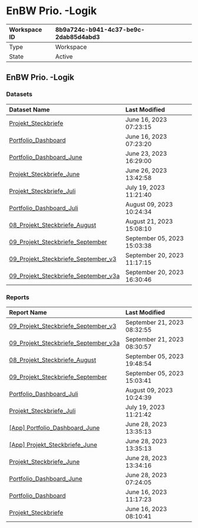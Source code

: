 



# EnBW Prio. -Logik

|Workspace ID|8b9a724c-b941-4c37-be9c-2dab85d4abd3|
| :--- | :--- |
|Type|Workspace|
|State|Active|

## EnBW Prio. -Logik

### Datasets

|Dataset Name|Last Modified|
| :--- | :--- |
|[Projekt_Steckbriefe](../Datasets/Projekt_Steckbriefe.md)|June 16, 2023 07:23:15|
|[Portfolio_Dashboard](../Datasets/Portfolio_Dashboard.md)|June 16, 2023 07:23:20|
|[Portfolio_Dashboard_June](../Datasets/Portfolio_Dashboard_June.md)|June 23, 2023 16:29:00|
|[Projekt_Steckbriefe_June](../Datasets/Projekt_Steckbriefe_June.md)|June 26, 2023 13:42:58|
|[Projekt_Steckbriefe_Juli](../Datasets/Projekt_Steckbriefe_Juli.md)|July 19, 2023 11:21:40|
|[Portfolio_Dashboard_Juli](../Datasets/Portfolio_Dashboard_Juli.md)|August 09, 2023 10:24:34|
|[08_Projekt_Steckbriefe_August](../Datasets/08_Projekt_Steckbriefe_August.md)|August 21, 2023 15:08:10|
|[09_Projekt_Steckbriefe_September](../Datasets/09_Projekt_Steckbriefe_September.md)|September 05, 2023 15:03:38|
|[09_Projekt_Steckbriefe_September_v3](../Datasets/09_Projekt_Steckbriefe_September_v3.md)|September 20, 2023 11:17:15|
|[09_Projekt_Steckbriefe_September_v3a](../Datasets/09_Projekt_Steckbriefe_September_v3a.md)|September 20, 2023 16:30:46|

### Reports

|Report Name|Last Modified|
| :--- | :--- |
|[09_Projekt_Steckbriefe_September_v3](../Reports/09_Projekt_Steckbriefe_September_v3.md)|September 21, 2023 08:32:55|
|[09_Projekt_Steckbriefe_September_v3a](../Reports/09_Projekt_Steckbriefe_September_v3a.md)|September 21, 2023 08:30:57|
|[08_Projekt_Steckbriefe_August](../Reports/08_Projekt_Steckbriefe_August.md)|September 05, 2023 19:48:54|
|[09_Projekt_Steckbriefe_September](../Reports/09_Projekt_Steckbriefe_September.md)|September 05, 2023 15:03:41|
|[Portfolio_Dashboard_Juli](../Reports/Portfolio_Dashboard_Juli.md)|August 09, 2023 10:24:39|
|[Projekt_Steckbriefe_Juli](../Reports/Projekt_Steckbriefe_Juli.md)|July 19, 2023 11:21:42|
|[[App] Portfolio_Dashboard_June](../Reports/[App]-Portfolio_Dashboard_June.md)|June 28, 2023 13:35:13|
|[[App] Projekt_Steckbriefe_June](../Reports/[App]-Projekt_Steckbriefe_June.md)|June 28, 2023 13:35:13|
|[Projekt_Steckbriefe_June](../Reports/Projekt_Steckbriefe_June.md)|June 28, 2023 13:34:16|
|[Portfolio_Dashboard_June](../Reports/Portfolio_Dashboard_June.md)|June 28, 2023 07:24:05|
|[Portfolio_Dashboard](../Reports/Portfolio_Dashboard.md)|June 16, 2023 11:17:23|
|[Projekt_Steckbriefe](../Reports/Projekt_Steckbriefe.md)|June 16, 2023 08:10:41|
